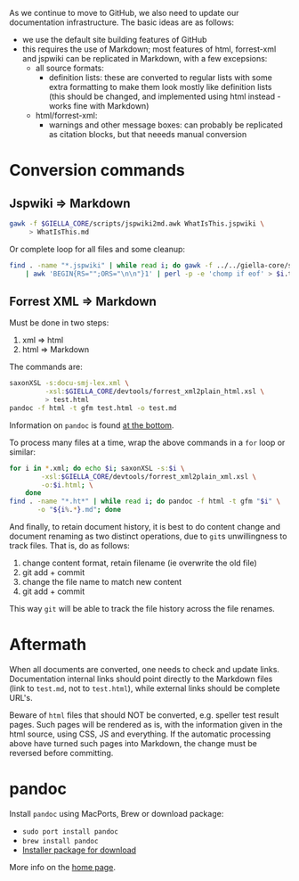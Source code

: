 As we continue to move to GitHub, we also need to update our documentation infrastructure. The basic ideas are as follows:

* we use the default site building features of GitHub
* this requires the use of Markdown; most features of
  html, forrest-xml and jspwiki can be replicated in Markdown, with a few excepsions:
    - all source formats:
        - definition lists: these are converted to regular lists with some extra formatting
          to make them look mostly like definition lists (this should be changed, and implemented using html instead - works fine with Markdown)
    - html/forrest-xml:
        - warnings and other message boxes: can probably be replicated as citation blocks, but
          that neeeds manual conversion

#  Conversion commands

##  Jspwiki ⇒ Markdown

```sh
gawk -f $GIELLA_CORE/scripts/jspwiki2md.awk WhatIsThis.jspwiki \
     > WhatIsThis.md
```

Or complete loop for all files and some cleanup:

```sh
find . -name "*.jspwiki" | while read i; do gawk -f ../../giella-core/scripts/jspwiki2md.awk $i \
	| awk 'BEGIN{RS="";ORS="\n\n"}1' | perl -p -e 'chomp if eof' > $i.tmp; mv -f $i.tmp $i; done
```

##  Forrest XML ⇒ Markdown

Must be done in two steps:

1. xml ⇒ html
1. html ⇒ Markdown

The commands are:

```sh
saxonXSL -s:docu-smj-lex.xml \
         -xsl:$GIELLA_CORE/devtools/forrest_xml2plain_html.xsl \
         > test.html
pandoc -f html -t gfm test.html -o test.md
```

Information on `pandoc` is found [at the bottom](#pandoc).

To process many files at a time, wrap the above commands in a `for` loop or similar:

```sh
for i in *.xml; do echo $i; saxonXSL -s:$i \
        -xsl:$GIELLA_CORE/devtools/forrest_xml2plain_xml.xsl \
        -o:$i.html; \
    done
find . -name "*.ht*" | while read i; do pandoc -f html -t gfm "$i" \
       -o "${i%.*}.md"; done
```

And finally, to retain document history, it is best to do content change and document renaming as two distinct operations, due to `git`s unwillingness to track files. That is, do as follows:

1. change content format, retain filename (ie overwrite the old file)
1. git add + commit
1. change the file name to match new content
1. git add + commit

This way `git` will be able to track the file history across the file renames.

#  Aftermath

When all documents are converted, one needs to check and update links. Documentation internal links should point directly to the Markdown files (link to `test.md`, not to `test.html`), while external links should be complete URL's.

Beware of `html` files that should NOT be converted, e.g. speller test result pages. Such pages will be rendered as is, with the information given in the html source, using CSS, JS and everything. If the automatic processing above have turned such pages into Markdown, the change must be reversed before committing.

#  pandoc

Install `pandoc` using MacPorts, Brew or download package:

* `sudo port install pandoc`
* `brew install pandoc`
* [Installer package for download](https://github.com/jgm/pandoc/releases/tag/2.11.3.2)

More info on the [home page](https://pandoc.org/index.html).
